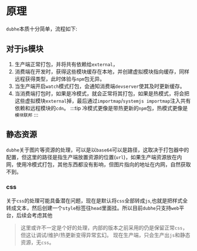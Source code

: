 # 原理
`dubhe`本质十分简单，流程如下:

## 对于js模块
1. 生产端正常打包，并将共有依赖给`external`，
2. 消费端在开发时，获得这些模块缓存在本地，并创建虚拟模块指向缓存，同样远程获得类型，此时体验与`npm`包无异。
3. 当生产端开启`watch`模式打包，会通知消费端`devserver`使其及时更新缓存。
4. 当消费端打包时，如果是冷模式，就会正常将其打包，如果是热模式，将会把这些虚拟模块`external`掉，最后通过`importmap`/`systemjs importmap`注入共有依赖和远程模块的`cdn`。
:::tip
冷模式更像是带热更新的`npm`包，热模式更像是`模块联邦`
:::


## 静态资源
`dubhe`关于图片等资源的处理，可以是以`base64`可以是路径，这取决于打包器中的配置，但这里的路径是指生产端放置资源的位置(`url`)，如果生产端资源放在内网，使用冷模式打包，其他东西都没有影响，但图片指向的地址在内网，自然获取不到。


### css
关于`css`的处理可能具备潜在问题，现在是默认将`css`全部转成`js`,也就是把样式全转成文本，然后创建一个`style`标签往`head`里面挂。所以目前`dubhe`只支持`web`平台，后续会考虑其他

> 这里或许不一定是个好的处理，内部的版本之前采用的仍是保留正常`css`，但这让调试/维护/热更新变得异常玄幻。
> 现在生产端，只会生产出`js`和静态资源，无`css`。